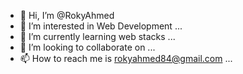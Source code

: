 - 👋 Hi, I’m @RokyAhmed
- 👀 I’m interested in Web Development ...
- 🌱 I’m currently learning web stacks ...
- 💞️ I’m looking to collaborate on ...
- 📫 How to reach me is rokyahmed84@gmail.com ...

<!---
RokyAhmed/RokyAhmed is a ✨ special ✨ repository because its `README.md` (this file) appears on your GitHub profile.
You can click the Preview link to take a look at your changes.
--->
